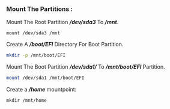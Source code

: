 

### Mount The Partitions :

Mount The Root Partition ***/dev/sda3*** To ***/mnt***.

```{: .bash .no-copy}
mount /dev/sda3 /mnt
```

Create A ***/boot/EFI*** Directory For Boot Partition.

```bash no-copy
mkdir -p /mnt/boot/EFI  
```

Mount The Boot Partition ***/dev/sda1/*** To ***/mnt/boot/EFI*** Partition.

```bash
mount /dev/sda1 /mnt/boot/EFI
```

Create a ***/home*** mountpoint:

```
mkdir /mnt/home  
```